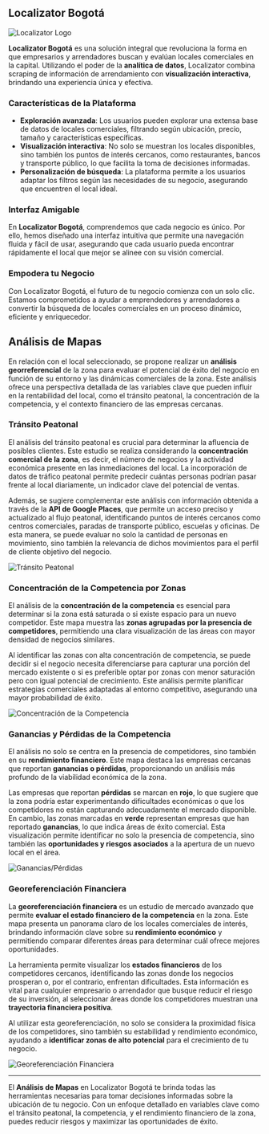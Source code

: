 ## Localizator Bogotá

![Localizator Logo](https://github.com/user-attachments/assets/5ca3de85-f468-4910-b493-40a02e3382df)

**Localizator Bogotá** es una solución integral que revoluciona la forma en que empresarios y arrendadores buscan y evalúan locales comerciales en la capital. Utilizando el poder de la **analítica de datos**, Localizator combina scraping de información de arrendamiento con **visualización interactiva**, brindando una experiencia única y efectiva.

### Características de la Plataforma

- **Exploración avanzada**: Los usuarios pueden explorar una extensa base de datos de locales comerciales, filtrando según ubicación, precio, tamaño y características específicas.
- **Visualización interactiva**: No solo se muestran los locales disponibles, sino también los puntos de interés cercanos, como restaurantes, bancos y transporte público, lo que facilita la toma de decisiones informadas.
- **Personalización de búsqueda**: La plataforma permite a los usuarios adaptar los filtros según las necesidades de su negocio, asegurando que encuentren el local ideal.

### Interfaz Amigable

En **Localizator Bogotá**, comprendemos que cada negocio es único. Por ello, hemos diseñado una interfaz intuitiva que permite una navegación fluida y fácil de usar, asegurando que cada usuario pueda encontrar rápidamente el local que mejor se alinee con su visión comercial.

### Empodera tu Negocio

Con Localizator Bogotá, el futuro de tu negocio comienza con un solo clic. Estamos comprometidos a ayudar a emprendedores y arrendadores a convertir la búsqueda de locales comerciales en un proceso dinámico, eficiente y enriquecedor.

## Análisis de Mapas

En relación con el local seleccionado, se propone realizar un **análisis georreferencial** de la zona para evaluar el potencial de éxito del negocio en función de su entorno y las dinámicas comerciales de la zona. Este análisis ofrece una perspectiva detallada de las variables clave que pueden influir en la rentabilidad del local, como el tránsito peatonal, la concentración de la competencia, y el contexto financiero de las empresas cercanas.

### Tránsito Peatonal

El análisis del tránsito peatonal es crucial para determinar la afluencia de posibles clientes. Este estudio se realiza considerando la **concentración comercial de la zona**, es decir, el número de negocios y la actividad económica presente en las inmediaciones del local. La incorporación de datos de tráfico peatonal permite predecir cuántas personas podrían pasar frente al local diariamente, un indicador clave del potencial de ventas.

Además, se sugiere complementar este análisis con información obtenida a través de la **API de Google Places**, que permite un acceso preciso y actualizado al flujo peatonal, identificando puntos de interés cercanos como centros comerciales, paradas de transporte público, escuelas y oficinas. De esta manera, se puede evaluar no solo la cantidad de personas en movimiento, sino también la relevancia de dichos movimientos para el perfil de cliente objetivo del negocio.

![Tránsito Peatonal](https://github.com/user-attachments/assets/be4adf71-0d82-44ac-977e-89512c56d961)

### Concentración de la Competencia por Zonas

El análisis de la **concentración de la competencia** es esencial para determinar si la zona está saturada o si existe espacio para un nuevo competidor. Este mapa muestra las **zonas agrupadas por la presencia de competidores**, permitiendo una clara visualización de las áreas con mayor densidad de negocios similares.

Al identificar las zonas con alta concentración de competencia, se puede decidir si el negocio necesita diferenciarse para capturar una porción del mercado existente o si es preferible optar por zonas con menor saturación pero con igual potencial de crecimiento. Este análisis permite planificar estrategias comerciales adaptadas al entorno competitivo, asegurando una mayor probabilidad de éxito.

![Concentración de la Competencia](https://github.com/user-attachments/assets/66718dbf-e645-4330-85a8-eedf7eaf2b79)

### Ganancias y Pérdidas de la Competencia

El análisis no solo se centra en la presencia de competidores, sino también en su **rendimiento financiero**. Este mapa destaca las empresas cercanas que reportan **ganancias o pérdidas**, proporcionando un análisis más profundo de la viabilidad económica de la zona.

Las empresas que reportan **pérdidas** se marcan en **rojo**, lo que sugiere que la zona podría estar experimentando dificultades económicas o que los competidores no están capturando adecuadamente el mercado disponible. En cambio, las zonas marcadas en **verde** representan empresas que han reportado **ganancias**, lo que indica áreas de éxito comercial. Esta visualización permite identificar no solo la presencia de competencia, sino también las **oportunidades y riesgos asociados** a la apertura de un nuevo local en el área.

![Ganancias/Pérdidas](https://github.com/user-attachments/assets/05b5c25c-c498-47e9-9cba-231f002371db)

### Georeferenciación Financiera

La **georeferenciación financiera** es un estudio de mercado avanzado que permite **evaluar el estado financiero de la competencia** en la zona. Este mapa presenta un panorama claro de los locales comerciales de interés, brindando información clave sobre su **rendimiento económico** y permitiendo comparar diferentes áreas para determinar cuál ofrece mejores oportunidades.

La herramienta permite visualizar los **estados financieros** de los competidores cercanos, identificando las zonas donde los negocios prosperan o, por el contrario, enfrentan dificultades. Esta información es vital para cualquier empresario o arrendador que busque reducir el riesgo de su inversión, al seleccionar áreas donde los competidores muestran una **trayectoria financiera positiva**.

Al utilizar esta georeferenciación, no solo se considera la proximidad física de los competidores, sino también su estabilidad y rendimiento económico, ayudando a **identificar zonas de alto potencial** para el crecimiento de tu negocio.

![Georeferenciación Financiera](https://github.com/user-attachments/assets/48c7f493-8a53-4427-9f62-f10f95e70185)

---

El **Análisis de Mapas** en Localizator Bogotá te brinda todas las herramientas necesarias para tomar decisiones informadas sobre la ubicación de tu negocio. Con un enfoque detallado en variables clave como el tránsito peatonal, la competencia, y el rendimiento financiero de la zona, puedes reducir riesgos y maximizar las oportunidades de éxito.
